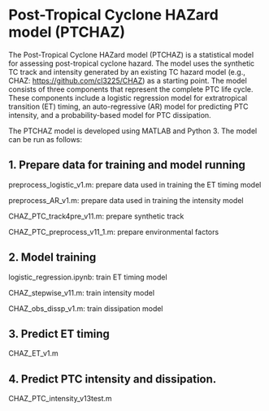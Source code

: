 # Post-Tropical Cyclone HAZard model (PTCHAZ)

The Post-Tropical Cyclone HAZard model (PTCHAZ) is a statistical model for assessing post-tropical cyclone hazard. The model uses the synthetic TC track and intensity generated by an existing TC hazard model (e.g., CHAZ: https://github.com/cl3225/CHAZ) as a starting point. The model consists of three components that represent the complete PTC life cycle. These components include a logistic regression model for extratropical transition (ET) timing, an auto-regressive (AR) model for predicting PTC intensity, and a probability-based model for PTC dissipation.

The PTCHAZ model is developed using MATLAB and Python 3. The model can be run as follows:

## 1. Prepare data for training and model running
   
   preprocess_logistic_v1.m: prepare data used in training the ET timing model
   
   preprocess_AR_v1.m: prepare data used in training the intensity model
   
   CHAZ_PTC_track4pre_v11.m: prepare synthetic track
   
   CHAZ_PTC_preprocess_v11_1.m: prepare environmental factors
   
## 2. Model training
 
   logistic_regression.ipynb: train ET timing model
   
   CHAZ_stepwise_v11.m: train intensity model
   
   CHAZ_obs_dissp_v1.m: train dissipation model
   
## 3. Predict ET timing
 
   CHAZ_ET_v1.m
   
## 4. Predict PTC intensity and dissipation.
 
   CHAZ_PTC_intensity_v13test.m
